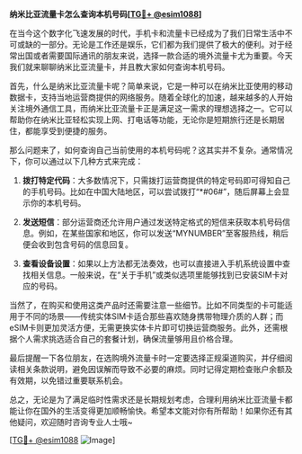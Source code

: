 **纳米比亚流量卡怎么查询本机号码[[TG💪+ @esim1088](https://t.me/s/esim1088)]**

在当今这个数字化飞速发展的时代，手机卡和流量卡已经成为了我们日常生活中不可或缺的一部分。无论是工作还是娱乐，它们都为我们提供了极大的便利。对于经常出国或者需要国际通讯的朋友来说，选择一款合适的境外流量卡尤为重要。今天我们就来聊聊纳米比亚流量卡，并且教大家如何查询本机号码。

首先，什么是纳米比亚流量卡呢？简单来说，它是一种可以在纳米比亚使用的移动数据卡，支持当地运营商提供的网络服务。随着全球化的加速，越来越多的人开始关注境外通信工具，而纳米比亚流量卡正是满足这一需求的理想选择之一。它可以帮助你在纳米比亚轻松实现上网、打电话等功能，无论你是短期旅行还是长期居住，都能享受到便捷的服务。

那么问题来了，如何查询自己当前使用的本机号码呢？这其实并不复杂。通常情况下，你可以通过以下几种方式来完成：

1. **拨打特定代码**：大多数情况下，只需拨打运营商提供的特定号码即可得知自己的手机号码。比如在中国大陆地区，可以尝试拨打“*#06#”，随后屏幕上会显示你的本机号码。
   
2. **发送短信**：部分运营商还允许用户通过发送特定格式的短信来获取本机号码信息。例如，在某些国家和地区，你可以发送“MYNUMBER”至客服热线，稍后便会收到包含号码的信息回复。

3. **查看设备设置**：如果以上方法都无法奏效，也可以直接进入手机系统设置中查找相关信息。一般来说，在“关于手机”或类似选项里能够找到已安装SIM卡对应的号码。

当然了，在购买和使用这类产品时还需要注意一些细节。比如不同类型的卡可能适用于不同的场景——传统实体SIM卡适合那些喜欢随身携带物理介质的人群；而eSIM卡则更加灵活方便，无需更换实体卡片即可切换运营商服务。此外，还需根据个人需求挑选适合自己的套餐计划，确保流量够用且价格合理。

最后提醒一下各位朋友，在选购境外流量卡时一定要选择正规渠道购买，并仔细阅读相关条款说明，避免因误解而导致不必要的麻烦。同时记得定期检查账户余额及有效期，以免错过重要联系机会。

总之，无论是为了满足临时性需求还是长期规划考虑，合理利用纳米比亚流量卡都能让你在国外的生活变得更加顺畅愉快。希望本文能对你有所帮助！如果你还有其他疑问，欢迎随时咨询专业人士哦~

[[TG💪+ @esim1088](https://t.me/s/esim1088) ![Image](https://i.postimg.cc/4NQfJmqS/Snipaste-2025-05-13-00-14-12.png)]